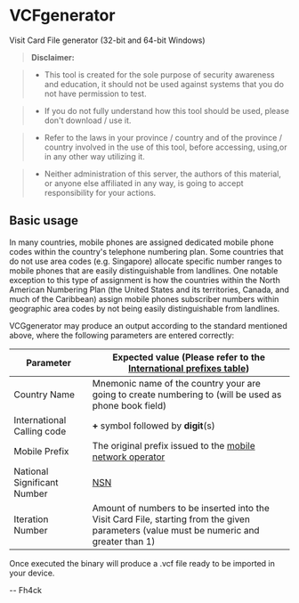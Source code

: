 # VCFgenerator
Visit Card File generator (32-bit and 64-bit Windows)

> **Disclaimer:**

> - This tool is created for the sole purpose of security awareness and education, it should not be used against systems that you do not have permission to test.

> - If you do not fully understand how this tool should be used, please don't download / use it.

> - Refer to the laws in your province / country and of the province / country involved in the use of this tool, before accessing, using,or in any other way utilizing it.

> - Neither administration of this server, the authors of this material, or anyone else affiliated in any way, is going to accept responsibility for your actions.

## Basic usage

In many countries, mobile phones are assigned dedicated mobile phone codes within the country's telephone numbering plan. Some countries that do not use area codes (e.g. Singapore) allocate specific number ranges to mobile phones that are easily distinguishable from landlines. One notable exception to this type of assignment is how the countries within the North American Numbering Plan (the United States and its territories, Canada, and much of the Caribbean) assign mobile phones subscriber numbers within geographic area codes by not being easily distinguishable from landlines.

VCGgenerator may produce an output according to the standard mentioned above, where the following parameters are entered correctly:

Parameter     | Expected value (Please refer to the [International prefixes table](https://en.wikipedia.org/wiki/List_of_mobile_phone_number_series_by_country#International_prefixes_table))
-------- | ---
Country Name | Mnemonic name of the country your are going to create numbering to (will be used as phone book field)
International Calling code | **+** symbol followed by **digit**(s)
Mobile Prefix | The original prefix issued to the [mobile network operator](https://en.wikipedia.org/wiki/List_of_mobile_phone_number_series_by_country#cite_note-prefix_note-1)
National Significant Number | [NSN](https://en.wikipedia.org/wiki/List_of_mobile_phone_number_series_by_country#cite_note-nsn_note-2)
Iteration Number | Amount of numbers to be inserted into the Visit Card File, starting from the given parameters (value must be numeric and greater than 1)

Once executed the binary will produce a .vcf file ready to be imported in your device.

--
Fh4ck
